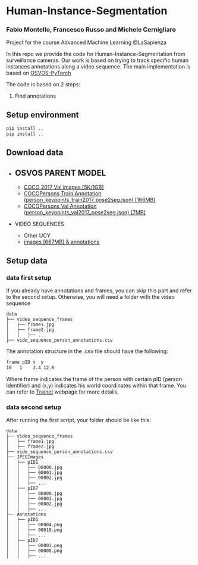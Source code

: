 # Human-Instance-Segmentation
### Fabio Montello, Francesco Russo and Michele Cernigliaro

Project for the course Advanced Machine Learning @LaSapienza

In this repo we provide the code for Human-Instance-Segmentation from surveillance cameras.
Our work is based on trying to track specific human instances annotations along a video sequence.
The main implementation is based on [OSVOS-PyTorch](https://github.com/kmaninis/OSVOS-PyTorch) 

The code is based on 2 steps:
1. Find annotations

## Setup environment

``` bash
pip install ..
pip install ..

```

## Download data

- OSVOS PARENT MODEL
    - 
    - [COCO 2017 Val images [5K/1GB]](http://images.cocodataset.org/zips/val2017.zip)
    - [COCOPersons Train Annotation (person_keypoints_train2017_pose2seg.json) [166MB]](https://github.com/liruilong940607/Pose2Seg/releases/download/data/person_keypoints_train2017_pose2seg.json)
    - [COCOPersons Val Annotation (person_keypoints_val2017_pose2seg.json) [7MB]](https://github.com/liruilong940607/Pose2Seg/releases/download/data/person_keypoints_val2017_pose2seg.json)
    
- VIDEO SEQUENCES
    - Other UCY
    - [images [667MB] & annotations](https://cg.cs.tsinghua.edu.cn/dataset/form.html?dataset=ochuman)
    
    
## Setup data

### data first setup
If you already have annotations and frames, you can skip this part and refer to the second setup.
Otherwise, you will need a folder with the video sequence

    data  
    ├── video_sequence_frames
    │   ├── frame1.jpg  
    │   ├── frame2.jpg
    │   │   ├── ...
    ├── vide_sequence_person_annotations.csv

The annotation structure in the .csv file should have the following:
``` bash
frame pID x  y
10   1    3.4 12.8
```

Where frame indicates the frame of the person with certain pID (person Identifier) and (x,y) indicates his world coordinates within that frame. You can refer to [Trajnet](http://trajnet.stanford.edu) webpage for more details.


### data second setup

After running the first script, your folder should be like this:

    data
    ├── video_sequence_frames
    │   ├── frame1.jpg  
    │   ├── frame2.jpg
    ├── vide_sequence_person_annotations.csv
    ├── JPEGImages
    │   ├── pID1  
    │   │   ├── 00000.jpg 
    │   │   ├── 00001.jpg
    │   │   ├── 00002.jpg
    │   │   ├── ...
    │   ├── pID7  
    │   │   ├── 00000.jpg
    │   │   ├── 00001.jpg 
    │   │   ├── 00002.jpg
    │   │   ├── ...
    ├── Annotations 
    │   ├── pID1  
    │   │   ├── 00004.png
    │   │   ├── 00010.png
    │   │   ├── ...
    │   ├── pID7  
    │   │   ├── 00001.png
    │   │   ├── 00008.png
    │   │   ├── ...
